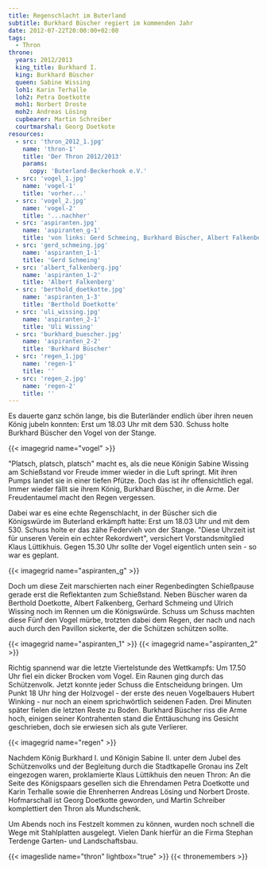 ```yaml
---
title: Regenschlacht im Buterland
subtitle: Burkhard Büscher regiert im kommenden Jahr
date: 2012-07-22T20:00:00+02:00
tags:
  - Thron
throne:
  years: 2012/2013
  king_title: Burkhard I.
  king: Burkhard Büscher
  queen: Sabine Wissing
  loh1: Karin Terhalle
  loh2: Petra Doetkotte
  moh1: Norbert Droste
  moh2: Andreas Lösing
  cupbearer: Martin Schreiber
  courtmarshal: Georg Doetkote
resources:
  - src: 'thron_2012_1.jpg'
    name: 'thron-1'
    title: 'Der Thron 2012/2013'
    params:
      copy: 'Buterland-Beckerhook e.V.'
  - src: 'vogel_1.jpg'
    name: 'vogel-1'
    title: 'vorher...'
  - src: 'vogel_2.jpg'
    name: 'vogel-2'
    title: '...nachher'
  - src: 'aspiranten.jpg'
    name: 'aspiranten_g-1'
    title: 'von links: Gerd Schmeing, Burkhard Büscher, Albert Falkenberg, Berthold Doetkotte, Jochen Hoffstede (Musiker, hat sich dann doch nicht getraut) und Ulrich Wissing'
  - src: 'gerd_schmeing.jpg'
    name: 'aspiranten_1-1'
    title: 'Gerd Schmeing'
  - src: 'albert_falkenberg.jpg'
    name: 'aspiranten_1-2'
    title: 'Albert Falkenberg'
  - src: 'berthold_doetkotte.jpg'
    name: 'aspiranten_1-3'
    title: 'Berthold Doetkotte'
  - src: 'uli_wissing.jpg'
    name: 'aspiranten_2-1'
    title: 'Uli Wissing'
  - src: 'burkhard_buescher.jpg'
    name: 'aspiranten_2-2'
    title: 'Burkhard Büscher'
  - src: 'regen_1.jpg'
    name: 'regen-1'
    title: ''
  - src: 'regen_2.jpg'
    name: 'regen-2'
    title: ''
---
```


Es dauerte ganz schön lange, bis die Buterländer endlich über ihren neuen König
jubeln konnten: Erst um 18.03 Uhr mit dem 530. Schuss holte Burkhard Büscher den
Vogel von der Stange.<!--more-->

{{< imagegrid name="vogel" >}}

"Platsch, platsch, platsch" macht es, als die neue Königin Sabine Wissing am
Schießstand vor Freude immer wieder in die Luft springt. Mit ihren Pumps landet
sie in einer tiefen Pfütze. Doch das ist ihr offensichtlich egal. Immer wieder
fällt sie ihrem König, Burkhard Büscher, in die Arme. Der Freudentaumel macht
den Regen vergessen.

Dabei war es eine echte Regenschlacht, in der Büscher sich die Königswürde im
Buterland erkämpft hatte: Erst um 18.03 Uhr und mit dem 530. Schuss holte er
das zähe Federvieh von der Stange. "Diese Uhrzeit ist für unseren Verein ein
echter Rekordwert", versichert Vorstandsmitglied Klaus Lüttikhuis. Gegen
15.30 Uhr sollte der Vogel eigentlich unten sein - so war es geplant.

{{< imagegrid name="aspiranten_g" >}}

Doch um diese Zeit marschierten nach einer Regenbedingten Schießpause gerade erst
die Reflektanten zum Schießstand. Neben Büscher waren da Berthold Doetkotte,
Albert Falkenberg, Gerhard Schmeing und Ulrich Wissing noch im Rennen um die
Königswürde. Schuss um Schuss machten diese Fünf den Vogel mürbe, trotzten dabei
dem Regen, der nach und nach auch durch den Pavillon sickerte, der die Schützen
schützen sollte.

{{< imagegrid name="aspiranten_1" >}}
{{< imagegrid name="aspiranten_2" >}}

Richtig spannend war die letzte Viertelstunde des Wettkampfs: Um 17.50 Uhr fiel
ein dicker Brocken vom Vogel. Ein Raunen ging durch das Schützenvolk. Jetzt konnte
jeder Schuss die Entscheidung bringen. Um Punkt 18 Uhr hing der Holzvogel - der erste
des neuen Vogelbauers Hubert Winking - nur noch an einem sprichwörtlich seidenen Faden.
Drei Minuten später fielen die letzten Reste zu Boden. Burkhard Büscher riss die Arme hoch,
einigen seiner Kontrahenten stand die Enttäuschung ins Gesicht geschrieben, doch sie
erwiesen sich als gute Verlierer.

{{< imagegrid name="regen" >}}

Nachdem König Burkhard I. und Königin Sabine II. unter dem Jubel des Schützenvolks und der
Begleitung durch die Stadtkapelle Gronau ins Zelt eingezogen waren, proklamierte
Klaus Lüttikhuis den neuen Thron: An die Seite des Königspaars gesellen sich die Ehrendamen
Petra Doetkotte und Karin Terhalle sowie die Ehrenherren Andreas Lösing und Norbert Droste.
Hofmarschall ist Georg Doetkotte geworden, und Martin Schreiber komplettiert den Thron
als Mundschenk.

Um Abends noch ins Festzelt kommen zu können, wurden noch schnell die Wege mit Stahlplatten
ausgelegt. Vielen Dank hierfür an die Firma Stephan Terdenge Garten- und Landschaftsbau.

{{< imageslide name="thron" lightbox="true" >}}
{{< thronemembers >}}
